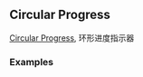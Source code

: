 ## Circular Progress

[Circular Progress](https://material.google.com/components/progress-activity.html#progress-activity-types-of-indicators), 环形进度指示器


### Examples
